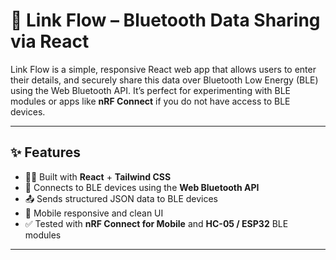 # 🔗 Link Flow – Bluetooth Data Sharing via React

Link Flow is a simple, responsive React web app that allows users to enter their details, and securely share this data over Bluetooth Low Energy (BLE) using the Web Bluetooth API. It’s perfect for experimenting with BLE modules or apps like **nRF Connect** if you do not have access to BLE devices.

---


## ✨ Features

- 🧑‍💻 Built with **React** + **Tailwind CSS**
- 📡 Connects to BLE devices using the **Web Bluetooth API**
- 📤 Sends structured JSON data to BLE devices
- 📱 Mobile responsive and clean UI
- ✅ Tested with **nRF Connect for Mobile** and **HC-05 / ESP32** BLE modules

---




